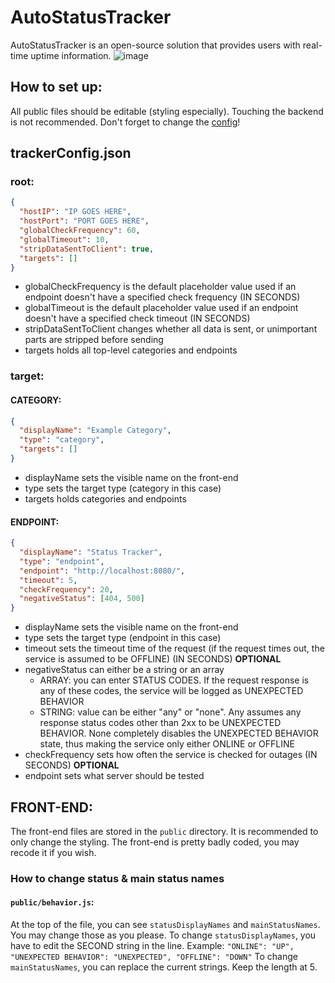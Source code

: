 # AutoStatusTracker
AutoStatusTracker is an open-source solution that provides users with real-time uptime information.
![image](https://github.com/user-attachments/assets/7d5b49d7-33ad-491e-988e-3fc7ee0235fc)

## How to set up:
All public files should be editable (styling especially). Touching the backend is not recommended.
Don't forget to change the [config](trackerConfig.json)!

## trackerConfig.json
### root:
```json
{
  "hostIP": "IP GOES HERE",
  "hostPort": "PORT GOES HERE",
  "globalCheckFrequency": 60,
  "globalTimeout": 10,
  "stripDataSentToClient": true,
  "targets": []
}
```
* globalCheckFrequency is the default placeholder value used if an endpoint doesn't have a specified check frequency  (IN SECONDS)
* globalTimeout is the default placeholder value used if an endpoint doesn't have a specified check timeout  (IN SECONDS)
* stripDataSentToClient changes whether all data is sent, or unimportant parts are stripped before sending
* targets holds all top-level categories and endpoints

### target:
#### CATEGORY:
```json
{
  "displayName": "Example Category",
  "type": "category",
  "targets": []
}
```
* displayName sets the visible name on the front-end
* type sets the target type (category in this case)
* targets holds categories and endpoints

#### ENDPOINT:
```json
{
  "displayName": "Status Tracker",
  "type": "endpoint",
  "endpoint": "http://localhost:8080/",
  "timeout": 5,
  "checkFrequency": 20,
  "negativeStatus": [404, 500]
}
```
* displayName sets the visible name on the front-end
* type sets the target type (endpoint in this case)
* timeout sets the timeout time of the request (if the request times out, the service is assumed to be OFFLINE) (IN SECONDS) **OPTIONAL**
* negativeStatus can either be a string or an array
  * ARRAY: you can enter STATUS CODES. If the request response is any of these codes, the service will be logged as UNEXPECTED BEHAVIOR
  * STRING: value can be either "any" or "none". Any assumes any response status codes other than 2xx to be UNEXPECTED BEHAVIOR. None completely disables the UNEXPECTED BEHAVIOR state, thus making the service only either ONLINE or OFFLINE
* checkFrequency sets how often the service is checked for outages (IN SECONDS) **OPTIONAL**
* endpoint sets what server should be tested

## FRONT-END:
The front-end files are stored in the ``public`` directory. It is recommended to only change the styling.
The front-end is pretty badly coded, you may recode it if you wish.

### How to change status & main status names
#### ``public/behavior.js``:
At the top of the file, you can see ``statusDisplayNames`` and ``mainStatusNames``. You may change those as you please.
To change ``statusDisplayNames``, you have to edit the SECOND string in the line. Example: ``"ONLINE": "UP", "UNEXPECTED BEHAVIOR": "UNEXPECTED", "OFFLINE": "DOWN"``
To change ``mainStatusNames``, you can replace the current strings. Keep the length at 5.
